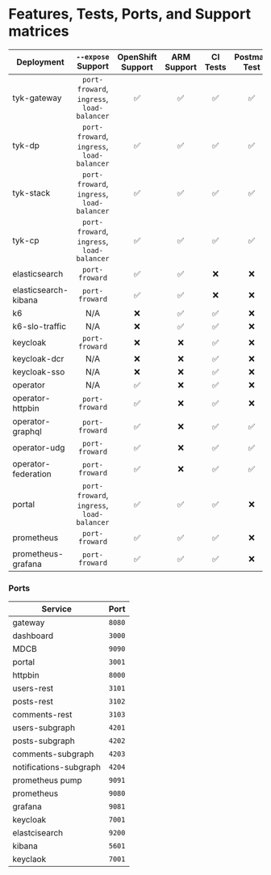 # Features, Tests, Ports, and Support matrices

| Deployment           |             `--expose` Support             | OpenShift Support  |    ARM Support     |      CI Tests      |    Postman Test    |
|----------------------|:------------------------------------------:|:------------------:|:------------------:|:------------------:|:------------------:|
| tyk-gateway          | `port-froward`, `ingress`, `load-balancer` | :white_check_mark: | :white_check_mark: | :white_check_mark: | :white_check_mark: |
| tyk-dp               | `port-froward`, `ingress`, `load-balancer` | :white_check_mark: | :white_check_mark: | :white_check_mark: | :white_check_mark: |
| tyk-stack            | `port-froward`, `ingress`, `load-balancer` | :white_check_mark: | :white_check_mark: | :white_check_mark: | :white_check_mark: |
| tyk-cp               | `port-froward`, `ingress`, `load-balancer` | :white_check_mark: | :white_check_mark: | :white_check_mark: | :white_check_mark: |
| elasticsearch        |               `port-froward`               | :white_check_mark: | :white_check_mark: |        :x:         |        :x:         |
| elasticsearch-kibana |               `port-froward`               | :white_check_mark: | :white_check_mark: |        :x:         |        :x:         |
| k6                   |                    N/A                     |        :x:         | :white_check_mark: | :white_check_mark: |        :x:         |
| k6-slo-traffic       |                    N/A                     |        :x:         | :white_check_mark: | :white_check_mark: |        :x:         |
| keycloak             |               `port-froward`               |        :x:         |        :x:         | :white_check_mark: |        :x:         |
| keycloak-dcr         |                    N/A                     |        :x:         |        :x:         | :white_check_mark: |        :x:         |
| keycloak-sso         |                    N/A                     |        :x:         |        :x:         | :white_check_mark: |        :x:         |
| operator             |                    N/A                     | :white_check_mark: |        :x:         | :white_check_mark: |        :x:         |
| operator-httpbin     |               `port-froward`               | :white_check_mark: |        :x:         | :white_check_mark: |        :x:         |
| operator-graphql     |               `port-froward`               | :white_check_mark: |        :x:         | :white_check_mark: | :white_check_mark: |
| operator-udg         |               `port-froward`               | :white_check_mark: |        :x:         | :white_check_mark: | :white_check_mark: |
| operator-federation  |               `port-froward`               | :white_check_mark: |        :x:         | :white_check_mark: | :white_check_mark: |
| portal               | `port-froward`, `ingress`, `load-balancer` | :white_check_mark: | :white_check_mark: | :white_check_mark: |        :x:         |
| prometheus           |               `port-froward`               | :white_check_mark: | :white_check_mark: | :white_check_mark: |        :x:         |
| prometheus-grafana   |               `port-froward`               | :white_check_mark: | :white_check_mark: | :white_check_mark: |        :x:         |

### Ports
| Service                |  Port  |
|------------------------|:------:|
| gateway                | `8080` |
| dashboard              | `3000` |
| MDCB                   | `9090` |
| portal                 | `3001` |
| httpbin                | `8000` |
| users-rest             | `3101` |
| posts-rest             | `3102` |
| comments-rest          | `3103` |
| users-subgraph         | `4201` |
| posts-subgraph         | `4202` |
| comments-subgraph      | `4203` |
| notifications-subgraph | `4204` |
| prometheus pump        | `9091` |
| prometheus             | `9080` |
| grafana                | `9081` |
| keycloak               | `7001` |
| elastcisearch          | `9200` |
| kibana                 | `5601` |
| keyclaok               | `7001` |
